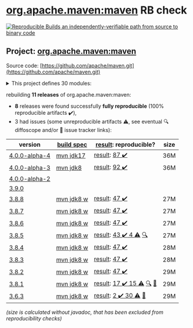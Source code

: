 [org.apache.maven:maven](https://central.sonatype.com/artifact/org.apache.maven/maven/4.0.0-alpha-4/versions) RB check
=======

[![Reproducible Builds](https://reproducible-builds.org/images/logos/rb.svg) an independently-verifiable path from source to binary code](https://reproducible-builds.org/)

## Project: [org.apache.maven:maven](https://central.sonatype.com/artifact/org.apache.maven/maven/4.0.0-alpha-4/versions)

Source code: [https://github.com/apache/maven.git](https://github.com/apache/maven.git)

<details><summary>This project defines 30 modules:</summary>

* [org.apache.maven:apache-maven](https://central.sonatype.com/artifact/org.apache.maven/apache-maven/4.0.0-alpha-4)
* [org.apache.maven:maven](https://central.sonatype.com/artifact/org.apache.maven/maven/4.0.0-alpha-4)
* [org.apache.maven:maven-api](https://central.sonatype.com/artifact/org.apache.maven/maven-api/4.0.0-alpha-4)
* [org.apache.maven:maven-api-core](https://central.sonatype.com/artifact/org.apache.maven/maven-api-core/4.0.0-alpha-4)
* [org.apache.maven:maven-api-meta](https://central.sonatype.com/artifact/org.apache.maven/maven-api-meta/4.0.0-alpha-4)
* [org.apache.maven:maven-api-model](https://central.sonatype.com/artifact/org.apache.maven/maven-api-model/4.0.0-alpha-4)
* [org.apache.maven:maven-api-settings](https://central.sonatype.com/artifact/org.apache.maven/maven-api-settings/4.0.0-alpha-4)
* [org.apache.maven:maven-api-toolchain](https://central.sonatype.com/artifact/org.apache.maven/maven-api-toolchain/4.0.0-alpha-4)
* [org.apache.maven:maven-api-xml](https://central.sonatype.com/artifact/org.apache.maven/maven-api-xml/4.0.0-alpha-4)
* [org.apache.maven:maven-artifact](https://central.sonatype.com/artifact/org.apache.maven/maven-artifact/4.0.0-alpha-4)
* [org.apache.maven:maven-bom](https://central.sonatype.com/artifact/org.apache.maven/maven-bom/4.0.0-alpha-4)
* [org.apache.maven:maven-builder-support](https://central.sonatype.com/artifact/org.apache.maven/maven-builder-support/4.0.0-alpha-4)
* [org.apache.maven:maven-compat](https://central.sonatype.com/artifact/org.apache.maven/maven-compat/4.0.0-alpha-4)
* [org.apache.maven:maven-core](https://central.sonatype.com/artifact/org.apache.maven/maven-core/4.0.0-alpha-4)
* [org.apache.maven:maven-embedder](https://central.sonatype.com/artifact/org.apache.maven/maven-embedder/4.0.0-alpha-4)
* [org.apache.maven:maven-model](https://central.sonatype.com/artifact/org.apache.maven/maven-model/4.0.0-alpha-4)
* [org.apache.maven:maven-model-builder](https://central.sonatype.com/artifact/org.apache.maven/maven-model-builder/4.0.0-alpha-4)
* [org.apache.maven:maven-model-transform](https://central.sonatype.com/artifact/org.apache.maven/maven-model-transform/4.0.0-alpha-4)
* [org.apache.maven:maven-plugin-api](https://central.sonatype.com/artifact/org.apache.maven/maven-plugin-api/4.0.0-alpha-4)
* [org.apache.maven:maven-repository-metadata](https://central.sonatype.com/artifact/org.apache.maven/maven-repository-metadata/4.0.0-alpha-4)
* [org.apache.maven:maven-resolver-provider](https://central.sonatype.com/artifact/org.apache.maven/maven-resolver-provider/4.0.0-alpha-4)
* [org.apache.maven:maven-settings](https://central.sonatype.com/artifact/org.apache.maven/maven-settings/4.0.0-alpha-4)
* [org.apache.maven:maven-settings-builder](https://central.sonatype.com/artifact/org.apache.maven/maven-settings-builder/4.0.0-alpha-4)
* [org.apache.maven:maven-slf4j-provider](https://central.sonatype.com/artifact/org.apache.maven/maven-slf4j-provider/4.0.0-alpha-4)
* [org.apache.maven:maven-slf4j-wrapper](https://central.sonatype.com/artifact/org.apache.maven/maven-slf4j-wrapper/4.0.0-alpha-4)
* [org.apache.maven:maven-toolchain-builder](https://central.sonatype.com/artifact/org.apache.maven/maven-toolchain-builder/4.0.0-alpha-4)
* [org.apache.maven:maven-toolchain-model](https://central.sonatype.com/artifact/org.apache.maven/maven-toolchain-model/4.0.0-alpha-4)
* [org.apache.maven:maven-xml-impl](https://central.sonatype.com/artifact/org.apache.maven/maven-xml-impl/4.0.0-alpha-4)
* [org.apache.maven:modello-plugin-velocity](https://central.sonatype.com/artifact/org.apache.maven/modello-plugin-velocity/4.0.0-alpha-4)
* [org.apache.maven:plexus-utils](https://central.sonatype.com/artifact/org.apache.maven/plexus-utils/4.0.0-alpha-4)
</details>

rebuilding **11 releases** of org.apache.maven:maven:
- **8** releases were found successfully **fully reproducible** (100% reproducible artifacts :heavy_check_mark:),
- 3 had issues (some unreproducible artifacts :warning:, see eventual :mag: diffoscope and/or :memo: issue tracker links):

| version | [build spec](/BUILDSPEC.md) | [result](https://reproducible-builds.org/docs/jvm/): reproducible? | size |
| -- | --------- | ------ | -- |
| [4.0.0-alpha-4](https://central.sonatype.com/artifact/org.apache.maven/maven/4.0.0-alpha-4/pom) | [mvn jdk17](maven-4.0.0-alpha-4.buildspec) | [result](maven-4.0.0-alpha-4.buildinfo): [87 :heavy_check_mark: ](maven-4.0.0-alpha-4.buildcompare) | 36M |
| [4.0.0-alpha-3](https://central.sonatype.com/artifact/org.apache.maven/maven/4.0.0-alpha-3/pom) | [mvn jdk8](maven-4.0.0-alpha-3.buildspec) | [result](maven-4.0.0-alpha-3.buildinfo): [92 :heavy_check_mark: ](maven-4.0.0-alpha-3.buildcompare) | 36M |
| [4.0.0-alpha-2](https://central.sonatype.com/artifact/org.apache.maven/maven/4.0.0-alpha-2/pom) | | | |
| [3.9.0](https://central.sonatype.com/artifact/org.apache.maven/maven/3.9.0/pom) | | | |
| [3.8.8](https://central.sonatype.com/artifact/org.apache.maven/maven/3.8.8/pom) | [mvn jdk8 w](maven-3.8.8.buildspec) | [result](maven-3.8.8.buildinfo): [47 :heavy_check_mark: ](maven-3.8.8.buildcompare) | 27M |
| [3.8.7](https://central.sonatype.com/artifact/org.apache.maven/maven/3.8.7/pom) | [mvn jdk8 w](maven-3.8.7.buildspec) | [result](maven-3.8.7.buildinfo): [47 :heavy_check_mark: ](maven-3.8.7.buildcompare) | 27M |
| [3.8.6](https://central.sonatype.com/artifact/org.apache.maven/maven/3.8.6/pom) | [mvn jdk8 w](maven-3.8.6.buildspec) | [result](maven-3.8.6.buildinfo): [47 :heavy_check_mark: ](maven-3.8.6.buildcompare) | 27M |
| [3.8.5](https://central.sonatype.com/artifact/org.apache.maven/maven/3.8.5/pom) | [mvn jdk8 w](maven-3.8.5.buildspec) | [result](maven-3.8.5.buildinfo): [43 :heavy_check_mark:  4 :warning:](maven-3.8.5.buildcompare) [:mag:](maven-3.8.5.diffoscope) | 27M |
| [3.8.4](https://central.sonatype.com/artifact/org.apache.maven/maven/3.8.4/pom) | [mvn jdk8 w](maven-3.8.4.buildspec) | [result](maven-3.8.4.buildinfo): [47 :heavy_check_mark: ](maven-3.8.4.buildcompare) | 28M |
| [3.8.3](https://central.sonatype.com/artifact/org.apache.maven/maven/3.8.3/pom) | [mvn jdk8 w](maven-3.8.3.buildspec) | [result](maven-3.8.3.buildinfo): [47 :heavy_check_mark: ](maven-3.8.3.buildcompare) | 28M |
| [3.8.2](https://central.sonatype.com/artifact/org.apache.maven/maven/3.8.2/pom) | [mvn jdk8 w](maven-3.8.2.buildspec) | [result](maven-3.8.2.buildinfo): [47 :heavy_check_mark: ](maven-3.8.2.buildcompare) | 29M |
| [3.8.1](https://central.sonatype.com/artifact/org.apache.maven/maven/3.8.1/pom) | [mvn jdk8 w](maven-3.8.1.buildspec) | [result](maven-3.8.1.buildinfo): [17 :heavy_check_mark:  15 :warning:](maven-3.8.1.buildcompare) [:mag:](maven-3.8.1.diffoscope) [:memo:](https://issues.apache.org/jira/browse/MNG-7155) | 29M |
| [3.6.3](https://central.sonatype.com/artifact/org.apache.maven/maven/3.6.3/pom) | [mvn jdk8 w](maven-3.6.3.buildspec) | [result](apache-maven-3.6.3.buildinfo): [2 :heavy_check_mark:  30 :warning:](apache-maven-3.6.3.buildcompare) [:memo:](https://issues.apache.org/jira/browse/MNG-6859) | 29M |

<i>(size is calculated without javadoc, that has been excluded from reproducibility checks)</i>
